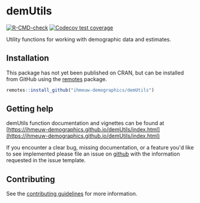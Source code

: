 # demUtils

<!-- badges: start -->
[![R-CMD-check](https://github.com/ihmeuw-demographics/demUtils/workflows/R-CMD-check/badge.svg)](https://github.com/ihmeuw-demographics/demUtils/actions)
[![Codecov test coverage](https://codecov.io/gh/ihmeuw-demographics/demUtils/branch/master/graph/badge.svg)](https://codecov.io/gh/ihmeuw-demographics/package_template?branch=master)
<!-- badges: end -->

Utility functions for working with demographic data and estimates.

## Installation

This package has not yet been published on CRAN, but can be installed from
GitHub using the [remotes](https://remotes.r-lib.org/) package.

```r
remotes::install_github("ihmeuw-demographics/demUtils")
```

## Getting help

demUtils function documentation and vignettes can be found at [https://ihmeuw-demographics.github.io/demUtils/index.html](https://ihmeuw-demographics.github.io/demUtils/index.html)

If you encounter a clear bug, missing documentation, or a feature you'd like to see implemented please file an issue on [github](https://github.com/ihmeuw-demographics/demUtils/issues) with the information requested in the issue template.

## Contributing

See the [contributing guidelines](https://github.com/ihmeuw-demographics/.github/blob/master/contributing.md) for more information.
